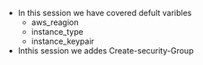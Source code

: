 - In this session we have covered defult varibles 
    - aws_reagion
    - instance_type
    - instance_keypair 
- Inthis session we addes Create-security-Group
